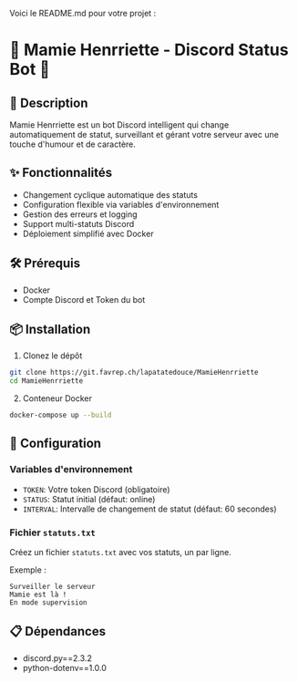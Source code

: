 Voici le README.md pour votre projet :

# 👵 Mamie Henrriette - Discord Status Bot 🤖

## 📖 Description

Mamie Henrriette est un bot Discord intelligent qui change automatiquement de statut, surveillant et gérant votre serveur avec une touche d'humour et de caractère.

## ✨ Fonctionnalités

- Changement cyclique automatique des statuts
- Configuration flexible via variables d'environnement
- Gestion des erreurs et logging
- Support multi-statuts Discord
- Déploiement simplifié avec Docker

## 🛠 Prérequis

- Docker
- Compte Discord et Token du bot

## 📦 Installation

1. Clonez le dépôt
```bash
git clone https://git.favrep.ch/lapatatedouce/MamieHenrriette
cd MamieHenrriette
```

2. Conteneur Docker

```bash
docker-compose up --build
```

## 🔧 Configuration

### Variables d'environnement

- `TOKEN`: Votre token Discord (obligatoire)
- `STATUS`: Statut initial (défaut: online)
- `INTERVAL`: Intervalle de changement de statut (défaut: 60 secondes)

### Fichier `statuts.txt`

Créez un fichier `statuts.txt` avec vos statuts, un par ligne.

Exemple :
```
Surveiller le serveur
Mamie est là !
En mode supervision
```

## 📋 Dépendances

- discord.py==2.3.2
- python-dotenv==1.0.0